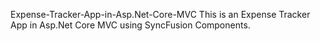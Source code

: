 Expense-Tracker-App-in-Asp.Net-Core-MVC
This is an Expense Tracker App in Asp.Net Core MVC using SyncFusion Components.
